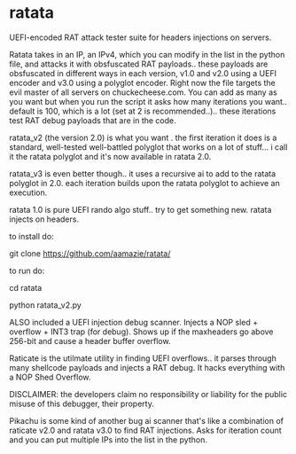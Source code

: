 # ratata
UEFI-encoded RAT attack tester suite for headers injections on servers.

Ratata takes in an IP, an IPv4, which you can modify in the list in the python file, and attacks it with obsfuscated RAT payloads.. these payloads are obsfuscated in different ways in each version, v1.0 and v2.0 using a UEFI encoder and v3.0 using a polyglot encoder. Right now the file targets the evil master of all servers on chuckecheese.com. You can add as many as you want but when you run the script it asks how many iterations you want.. default is 100, which is a lot (set at 2 is recommended..).. these iterations test RAT debug payloads that are in the code.

ratata_v2 (the version 2.0) is what you want . the first iteration it does is a standard, well-tested well-battled polyglot that works on a lot of stuff...
i call it the ratata polyglot and it's now available in ratata 2.0.

ratata_v3 is even better though.. it uses a recursive ai to add to the ratata polyglot in 2.0. each iteration builds upon the ratata polyglot to achieve an execution.

ratata 1.0 is pure UEFI rando algo stuff.. try to get something new. ratata injects on headers.

to install do:

git clone https://github.com/aamazie/ratata/

to run do:

cd ratata

python ratata_v2.py


ALSO included a UEFI injection debug scanner. Injects a NOP sled + overflow + INT3 trap (for debug). Shows up if the maxheaders go above 256-bit and cause a header buffer overflow.

Raticate is the utilmate utility in finding UEFI overflows.. it parses through many shellcode payloads and injects a RAT debug. It hacks everything with a NOP Shed Overflow.


DISCLAIMER: the developers claim no responsibility or liability for the public misuse of this debugger, their property.

Pikachu is some kind of another bug ai scanner that's like a combination of raticate v2.0 and ratata v3.0 to find RAT injections. Asks for iteration count and you can put multiple IPs into the list in the python.
